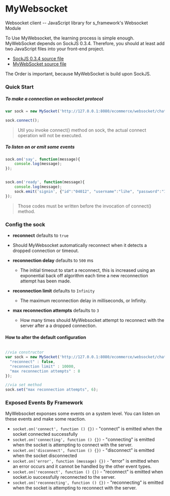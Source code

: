 MyWebsocket
===========

Websocket client -- JavaScript library for s_framework's Websocket Module

To Use MyWebsocket, the learning process is simple enough. MyWebSocket depends on SockJS 0.3.4. Therefore, you should at least add two JavaScript files into your front-end project.

* [SockJS 0.3.4 source file](http://cdn.sockjs.org/sockjs-0.3.4.js)
* [MyWebSocket source file](https://raw.githubusercontent.com/doomdagger/MyWebsocket/master/js/lib/mysocket.js)

The Order is important, because MyWebSocket is build upon SockJS.

### Quick Start

##### To make a connection on websocket protocol
```javascript
var sock = new MySocket('http://127.0.0.1:8080/ecommerce/websocket/chat/');

sock.connect(); 
```

> Util you invoke connect() method on sock, the actual connect operation will not be executed.

##### To listen on or emit some events
```javascript
sock.on('say', function(message){
    console.log(message);
});


sock.on('ready', function(message){
    console.log(message);
    sock.emit('signin', {"id":"04012", "username":"lihe", "password":"123456"});
});
```
> Those codes must be written before the invocation of connect() method.

### Config the sock

* **reconnect** defaults to `true`
 * Should MyWebsocket automatically reconnect when it detects a dropped
 connection or timeout.

* **reconnection delay** defaults to `500` ms
  * The initial timeout to start a reconnect, this is increased using an
  exponential back off algorithm each time a new reconnection attempt has been
  made.

* **reconnection limit** defaults to `Infinity`
  * The maximum reconnection delay in milliseconds, or Infinity.

* **max reconnection attempts** defaults to `3`
  * How many times should MyWebsocket attempt to reconnect with the server after a
  a dropped connection.

#### How to alter the default configuration
```javascript

//via constructor
var sock = new MySocket('http://127.0.0.1:8080/ecommerce/websocket/chat/',{
  "reconnect" : false,
  "reconnection limit" : 10000,
  "max reconnection attempts" : 8
});

//via set method
sock.set("max reconnection attempts", 6);


```

### Exposed Events By Framework

MyWebsocket exponses some events on a system level. You can listen on these events and make some reaction.

- `socket.on('connect', function () {})` - "connect" is emitted when the socket connected successfully 
 - `socket.on('connecting', function () {})` - "connecting" is emitted when the socket is attempting to connect with the server. 
 - `socket.on('disconnect', function () {})` - "disconnect" is emitted when the socket disconnected
 - `socket.on('error', function (message) {})` - "error" is emitted when an error occurs and it cannot be handled by the other event types.
 - `socket.on('reconnect', function () {})` - "reconnect" is emitted when socket.io successfully reconnected to the server.
 - `socket.on('reconnecting', function () {})` - "reconnecting" is emitted when the socket is attempting to reconnect with the server.


